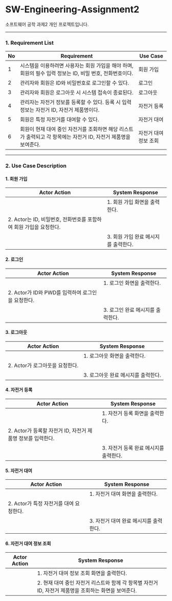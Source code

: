 # SW-Engineering-Assignment2
소프트웨어 공학 과제2 개인 프로젝트입니다.

---

### 1. Requirement List

| No | Requirement                                                       | Use Case     |
| -- | ----------------------------------------------------------------- | ------------ |
| 1  | 시스템을 이용하려면 사용자는 회원 가입을 해야 하며, 회원의 필수 입력 정보는 ID, 비밀 번호, 전화번호이다.    | 회원 가입        |
| 2  | 관리자와 회원은 ID와 비밀번호로 로그인할 수 있다.                                     | 로그인          |
| 3  | 관리자와 회원은 로그아웃 시 시스템 접속이 종료된다.                                     | 로그아웃         |
| 4  | 관리자는 자전거 정보를 등록할 수 있다. 등록 시 입력 정보는 자전거 ID, 자전거 제품명이다.             | 자전거 등록       |
| 5  | 회원은 특정 자전거를 대여할 수 있다.                                             | 자전거 대여       |
| 6  | 회원이 현재 대여 중인 자전거를 조회하면 해당 리스트가 출력되고 각 항목에는 자전거 ID, 자전거 제품명을 보여준다. | 자전거 대여 정보 조회 |

---

### 2. Use Case Description

#### 1. 회원 가입

| Actor Action                                | System Response        |
| ------------------------------------------- | ---------------------- |
||1. 회원 가입 화면을 출력한다.|
| 2. Actor는 ID, 비밀번호, 전화번호를 포함하여 회원 가입을 요청한다. |                        |
|                                             | 3. 회원 가입 완료 메시지를 출력한다. |

#### 2. 로그인

| Actor Action                       | System Response      |
| ---------------------------------- | -------------------- |
||1. 로그인 화면을 출력한다.|
| 2. Actor가 ID와 PWD를 입력하여 로그인을 요청한다. |                      |
|                                    | 3. 로그인 완료 메시지를 출력한다. |

#### 3. 로그아웃

| Actor Action          | System Response       |
| --------------------- | --------------------- |
||1. 로그아웃 화면을 출력한다.|
| 2. Actor가 로그아웃을 요청한다. |                       |
|                       | 3. 로그아웃 완료 메시지를 출력한다. |

#### 4. 자전거 등록

| Actor Action                            | System Response         |
| --------------------------------------- | ----------------------- |
||1. 자전거 등록 화면을 출력한다.|
| 2. Actor가 등록할 자전거 ID, 자전거 제품명 정보를 입력한다. |                         |
|                                         | 3. 자전거 등록 완료 메시지를 출력한다. |

#### 5. 자전거 대여

| Actor Action               | System Response         |
| -------------------------- | ----------------------- |
||1. 자전거 대여 화면을 출력한다.|
| 2. Actor가 특정 자전거를 대여 요청한다. |                         |
|                            | 3. 자전거 대여 완료 메시지를 출력한다. |

#### 6. 자전거 대여 정보 조회

| Actor Action | System Response                                               |
| ------------ | ------------------------------------------------------------- |
||1. 자전거 대여 정보 조회 화면을 출력한다.|
|              | 2. 현재 대여 중인 자전거 리스트와 함께 각 항목별 자전거 ID, 자전거 제품명을 조회하는 화면을 보여준다. |